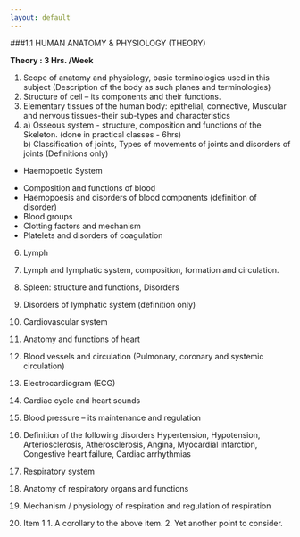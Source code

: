 ```yaml
---
layout: default
---
```


###1.1 HUMAN ANATOMY & PHYSIOLOGY (THEORY)

**Theory : 3 Hrs. /Week**

1. Scope of anatomy and physiology, basic terminologies used in this subject
(Description of the body as such planes and terminologies)
2. Structure of cell – its components and their functions.
3. Elementary tissues of the human body: epithelial, connective, Muscular and
nervous tissues-their sub-types and characteristics
4. a) Osseous system - structure, composition and functions of the
 Skeleton. (done in practical classes - 6hrs)  
  b) Classification of joints, Types of movements of joints and disorders of joints
 (Definitions only)
- Haemopoetic System
 * Composition and functions of blood
 * Haemopoesis and disorders of blood components (definition of disorder)
 * Blood groups
 * Clotting factors and mechanism
 * Platelets and disorders of coagulation
6. Lymph
  1. Lymph and lymphatic system, composition, formation and circulation.
  2. Spleen: structure and functions, Disorders
  3. Disorders of lymphatic system (definition only)
7. Cardiovascular system
  1. Anatomy and functions of heart
  2. Blood vessels and circulation (Pulmonary, coronary and systemic circulation)
  3. Electrocardiogram (ECG)
  4. Cardiac cycle and heart sounds
  5. Blood pressure – its maintenance and regulation
  6. Definition of the following disorders
  Hypertension, Hypotension, Arteriosclerosis, Atherosclerosis, Angina,
  Myocardial infarction, Congestive heart failure, Cardiac arrhythmias
8. Respiratory system
  1. Anatomy of respiratory organs and functions
  2. Mechanism / physiology of respiration and regulation of respiration

  1. Item 1
    1. A corollary to the above item.
    2. Yet another point to consider.